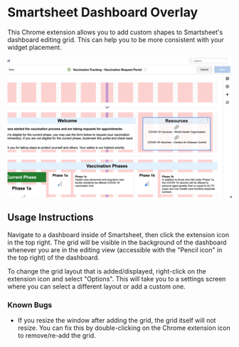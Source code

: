 # Smartsheet Dashboard Overlay
This Chrome extension allows you to add custom shapes to Smartsheet's dashboard editing grid. This can help you to be more consistent with your widget placement.

![Example Screenshot](/screenshots/Screen1.jpg "Example Screenshot")

## Usage Instructions
Navigate to a dashboard inside of Smartsheet, then click the extension icon in the top right. The grid will be visible in the background of the dashboard whenever you are in the editing view (accessible with the "Pencil icon" in the top right) of the dashboard.

To change the grid layout that is added/displayed, right-click on the extension icon and select "Options". This will take you to a settings screen where you can select a different layout or add a custom one.

### Known Bugs
- If you resize the window after adding the grid, the grid itself will not resize. You can fix this by double-clicking on the Chrome extension icon to remove/re-add the grid.
